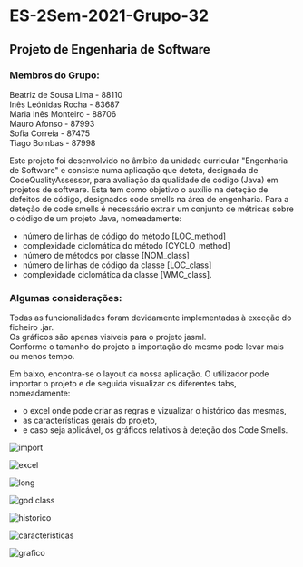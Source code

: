 # **ES-2Sem-2021-Grupo-32** #
## Projeto de Engenharia de Software ##
### Membros do Grupo: ### 
Beatriz de Sousa Lima - 88110  
Inês Leónidas Rocha - 83687  
Maria Inês Monteiro - 88706  
Mauro Afonso - 87993  
Sofia Correia - 87475  
Tiago Bombas - 87998  

Este projeto foi desenvolvido no âmbito da unidade curricular "Engenharia de Software" e consiste numa aplicação que deteta, designada de CodeQualityAssessor, para avaliação da qualidade de código (Java) em projetos de software. Esta tem como objetivo o auxílio na deteção de defeitos de código, designados code smells na área de engenharia. 
Para a deteção de code smells é necessário extrair um conjunto de métricas sobre o código de um projeto Java, nomeadamente:
- número de linhas de código do método [LOC_method]
- complexidade ciclomática do método [CYCLO_method]
- número de métodos por classe [NOM_class]
- número de linhas de código da classe [LOC_class]
-	complexidade ciclomática da classe [WMC_class].  

### Algumas considerações: ###
Todas as funcionalidades foram devidamente implementadas à exceção do ficheiro .jar.  
Os gráficos são apenas visíveis para o projeto jasml.  
Conforme o tamanho do projeto a importação do mesmo pode levar mais ou menos tempo.   

Em baixo, encontra-se o layout da nossa aplicação. O utilizador pode importar o projeto e de seguida visualizar os diferentes tabs, nomeadamente:
- o excel onde pode criar as regras e vizualizar o histórico das mesmas,
- as características gerais do projeto,
- e caso seja aplicável, os gráficos relativos à deteção dos Code Smells.  

![import](https://user-images.githubusercontent.com/78743981/117577446-b8d48e00-b0e1-11eb-8662-58e27b50997e.jpeg)

![excel ](https://user-images.githubusercontent.com/78743981/117541063-07aef480-b00a-11eb-9400-ad432fcba280.jpeg)

![long](https://user-images.githubusercontent.com/78743981/117541080-185f6a80-b00a-11eb-8d66-d92d0dda33be.jpeg)

![god class](https://user-images.githubusercontent.com/78743981/117541084-201f0f00-b00a-11eb-8663-b6161bf24565.jpeg)

![historico](https://user-images.githubusercontent.com/78743981/117541089-28774a00-b00a-11eb-9bcf-60c1c7e39ac4.jpeg)

![caracteristicas](https://user-images.githubusercontent.com/78743981/117541101-37f69300-b00a-11eb-9e5c-8bd9077c97cb.jpeg)

![grafico](https://user-images.githubusercontent.com/78743981/117541112-46dd4580-b00a-11eb-89f3-044fc2e38cb8.jpeg)
